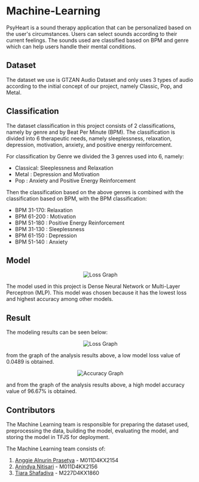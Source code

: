 # Machine-Learning
PsyHeart is a sound therapy application that can be personalized based on the user's circumstances. Users can select sounds according to their current feelings. The sounds used are classified based on BPM and genre which can help users handle their mental conditions.

## Dataset
The dataset we use is GTZAN Audio Dataset and only uses 3 types of audio according to the initial concept of our project, namely Classic, Pop, and Metal.

## Classification
The dataset classification in this project consists of 2 classifications, namely by genre and by Beat Per Minute (BPM). The classification is divided into 6 therapeutic needs, namely sleeplessness, relaxation, depression, motivation, anxiety, and positive energy reinforcement.

For classification by Genre we divided the 3 genres used into 6, namely:
- Classical: Sleeplessness and Relaxation
- Metal : Depression and Motivation
- Pop : Anxiety and Positive Energy Reinforcement

Then the classification based on the above genres is combined with the classification based on BPM, with the BPM classification:
- BPM 31-170: Relaxation
- BPM 61-200 : Motivation
- BPM 51-180 : Positive Energy Reinforcement
- BPM 31-130 : Sleeplessness
- BPM 61-150 : Depression
- BPM 51-140 : Anxiety

## Model
<p align="center">
  <img src="https://github.com/PsyHeart-Capstone-Project/Machine-Learning/assets/159974285/a3c6c122-fd33-4750-b74e-82fb31c6eddd" alt="Loss Graph">
</p>

The model used in this project is Dense Neural Network or Multi-Layer Perceptron (MLP). This model was chosen because it has the lowest loss and highest accuracy among other models.

## Result
The modeling results can be seen below:
<p align="center">
  <img src="https://github.com/PsyHeart-Capstone-Project/Machine-Learning/assets/159974285/935f8e7c-ce65-4ab7-9c5c-2aee3e51497f" alt="Loss Graph">
</p>

from the graph of the analysis results above, a low model loss value of 0.0489 is obtained.

<p align="center">
  <img src="https://github.com/PsyHeart-Capstone-Project/Machine-Learning/assets/159974285/d02c1346-fa4d-4333-90db-23770cf9d7fe" alt="Accuracy Graph">
</p>

and from the graph of the analysis results above, a high model accuracy value of 96.67% is obtained.

## Contributors
The Machine Learning team is responsible for preparing the dataset used, preprocessing the data, building the model, evaluating the model, and storing the model in TFJS for deployment.

The Machine Learning team consists of:
1. [Anggie Alnurin Prasetya](https://github.com/anggiealnrn27) - M011D4KX2154
2. [Anindya Nitisari](https://github.com/anindyantsr) - M011D4KX2156
3. [Tiara Shafadiva](https://github.com/tirshaf) - M227D4KX1860
